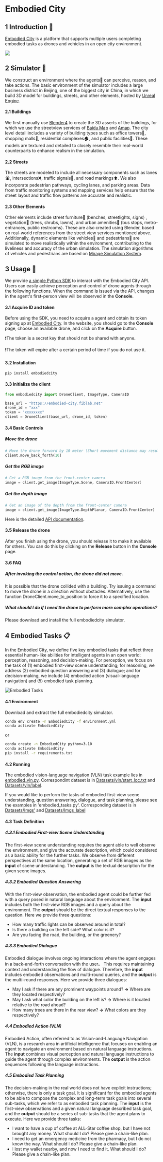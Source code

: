 # Embodied City


##  1 <a name='Introduction'></a> Introduction 🌟

[Embodied City](https://embodied-city.fiblab.net) is a platform that supports multiple users completing embodied tasks as drones and vehicles in an open city environment. 

![](Simulator.png)


##  2 <a name='Simulator'></a> Simulator 🌆

We construct an environment where the agents🤖 can perceive, reason, and take actions. The basic environment of the simulator includes a large business district in Beijing, one of the biggest city in China, in which we build 3D model for buildings, streets, and other elements, hosted by [Unreal Engine](https://www.unrealengine.com/).
#### 2.1 Buildings 
We first manually use [Blender4](https://www.blender.org/) to create the 3D asserts of the buildings, for which we use the streetview services of [Baidu Map](https://map.baidu.com/) and [Amap](https://amap.com/). The city level detail includes a variety of building types such as office towers🏢, shopping malls🏬, residential complexes🏠, and public facilities🏫. These models are textured and detailed to closely resemble their real-world counterparts to enhance realism in the simulation.
#### 2.2 Streets 
The streets are modeled to include all necessary components such as lanes🛣️, intersections❌, traffic signals🚦, and road markings⬆️. We also incorporate pedestrian pathways, cycling lanes, and parking areas. Data from traffic monitoring systems and mapping services help ensure that the street layout and traffic flow patterns are accurate and realistic.

#### 2.3 Other Elements 

Other elements include street furniture🚸 (benches, streetlights, signs) , vegetation🌳 (trees, shrubs, lawns), and urban amenities🚉 (bus stops, metro-entrances, public restrooms). These are also created using Blender, based on real-world references from the street view services mentioned above. Additionally, dynamic elements like vehicles🚗 and pedestrians🚶 are simulated to move realistically within the environment, contributing to the liveliness and accuracy of the urban simulation. The simulation algorithms of vehicles and pedestrians are based on [Mirage Simulation System](https://dl.acm.org/doi/pdf/10.1145/3557915.3560950).


##  3 <a name='Usage'></a> Usage 🔑

We provide [a simple Python SDK](https://github.com/tsinghua-fib-lab/embodied-city-python-sdk) to interact with the Embodied City API. Users can easily achieve perception and control of drone agents through the following functions. When the command is issued via the API, changes in the agent's first-person view will be observed in the **Console**.

#### 3.1 Acquire ID and token
Before using the SDK, you need to acquire a agent and obtain its token signing up at [Embodied City](https://embodied-city.fiblab.net). In the website, you should go to the **Console** page, choose an available drone, and click on the **Acquire** button.

❗️The token is a secret key that should not be shared with anyone.

❗️The token will expire after a certain period of time if you do not use it.

#### 3.2 Installation

```bash
pip install embodiedcity
```

#### 3.3 Initialize the client

```python
from embodiedcity import DroneClient, ImageType, CameraID

base_url = "https://embodied-city.fiblab.net"
drone_id = "xxx"
token = "xxxxxxxx"
client = DroneClient(base_url, drone_id, token)
```
#### 3.4 Basic Controls

##### Move the drone
```python
# Move the drone forward by 10 meter (Short movement distance may result in action failure)
client.move_back_forth(10)
```
##### Get the RGB image
```python
# Get a RGB image from the front-center camera
image = client.get_image(ImageType.Scene, CameraID.FrontCenter)
```

##### Get the depth image
```python
# Get an image of the depth from the front-center camera
image = client.get_image(ImageType.DepthPlanar, CameraID.FrontCenter)
```
Here is the detailed [API documentation](./API.py).

#### 3.5 Release the drone
After you finish using the drone, you should release it to make it available for others. You can do this by clicking on the **Release** button in the **Console** page.

#### 3.6 FAQ

##### After invoking the control action, the drone did not move.

It is possible that the drone collided with a building. Try issuing a command to move the drone in a direction without obstacles. Alternatively, use the function DroneClient.move_to_position to force it to a specified location.

##### What should I do if I need the drone to perform more complex operations?

Please download and install the full embodiedcity simulator.

##  4 <a name='Tasks'></a> Embodied Tasks 📋 

In the Embodied City, we define five key embodied tasks that reflect three essential human-like abilities for intelligent agents in an open world: perception, reasoning, and decision-making. For perception, we focus on the task of (1) embodied first-view scene understanding; for reasoning, we address (2) embodied question answering and (3) dialogue; and for decision-making, we include (4) embodied action (visual-language navigation) and (5) embodied task planning. 

![Embodied Tasks](./Embodied_Tasks.png)


#### 4.1 Environment

Download and extract the full embodiedcity simulator. 

```bash
conda env create -n EmbodiedCity -f environment.yml
conda activate EmbodiedCity
```

or

```bash
conda create -n EmbodiedCity python=3.10
conda activate EmbodiedCity
pip install -r requirements.txt
```

#### 4.2 Running

The embodied vision-language navigation (VLN) task example lies in [embodied_vln.py](./embodied_vln.py). Correspondint dataset is in [Datasets/vln/start_loc.txt](./Datasets/vln/start_loc.txt) and [Datasets/vln/label](./Datasets/vln/label).

If you would like to perform the tasks of embodied first-view scene understanding, question answering, dialogue, and task planning, please see the examples in 'embodied_tasks.py'. Corresponding dataset is in [Datasets/Imgs'](./Datasets/Imgs) and  [Datasets/Imgs_label](./Datasets/Imgs_label)

#### 4.3 Task Definition

##### 4.3.1 Embodied First-view Scene Understanding

The first-view scene understanding requires the agent able to well observe the environment, and give the accurate description, which could considered as a basic ability for the further tasks. We observe from different perspectives at the same location, generating a set of RGB  images as the **input** of scene understanding. The **output** is the textual description for the given scene images.

##### 4.3.2 Embodied Question Answering

With the first-view observation, the embodied agent could be further fed with a query posed in natural language about the environment. The **input** includes both the first-view RGB images and a query about the environment. The **output** should be the direct textual responses to the question. Here we provide three questions:

* How many traffic lights can be observed around in total?
* Is there a building on the left side? What color is it?
* Are you facing the road, the building, or the greenery?

##### 4.3.3 Embodied Dialogue

Embodied dialogue involves ongoing interactions where the agent engages in a back-and-forth conversation with the user。 This requires maintaining context and understanding the flow of dialogue. Therefore, the **input** includes embodied observations and multi-round queries, and the **output** is the multi-round responses. Here we provide three dialogues:

* May I ask if there are any prominent waypoints around? **->** Where are they located respectively?
* May I ask what color the building on the left is? **->** Where is it located relative to the road ahead?
* How many trees are there in the rear view? **->** What colors are they respectively?

##### 4.4 Embodied Action (VLN)

Embodied Action, often referred to as Vision-and-Language Navigation (VLN), is a research area in artificial intelligence that focuses on enabling an agent to navigate an environment based on natural language instructions. The **input** combines visual perception and natural language instructions to guide the agent through complex environments. The **output** is the action sequences following the language instructions.

##### 4.5 Embodied Task Planning
The decision-making in the real world does not have explicit instructions; otherwise, there is only a task goal. It is significant for the embodied agents to be able to compose the complex and long-term task goals into several sub-tasks, which we refer to as embodied task planning. The **input** is the first-view observations and a given natural language described task goal, and the **output** should be a series of sub-tasks that the agent plans to execute. Here we provide three tasks:

* I want to have a cup of coffee at ALL-Star coffee shop, but I have not brought any money. What should I do? Please give a chain-like plan.
* I need to get an emergency medicine from the pharmacy, but I do not know the way. What should I do? Please give a chain-like plan.
* I lost my wallet nearby, and now I need to find it. What should I do? Please give a chain-like plan.
